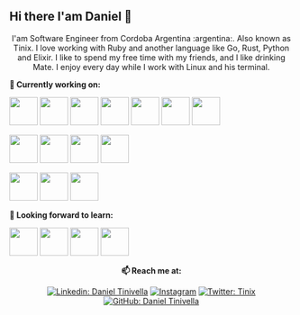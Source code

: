 ## Hi there I'am Daniel 👋

<p align="center">
I'am Software Engineer from Cordoba Argentina :argentina:. Also known as Tinix.
I love working with Ruby and another language  like Go, Rust, Python and Elixir. I like to spend my free time with my friends, and I like drinking Mate. I enjoy every day while I work with Linux and his terminal.

</p>


**🌱 Currently working on:**

<code><a href="https://ruby-land.org/" target="_blank"><img height="50" src="https://www.vectorlogo.zone/logos/ruby-lang/ruby-lang-horizontal.svg"></a></code>
<code><a href="https://go.dev/" target="_blank"><img height="50" src="https://www.vectorlogo.zone/logos/golang/golang-icon.svg"></a></code>
<code><a href="https://rust-land.org/" target="_blank"><img height="50" src="https://www.vectorlogo.zone/logos/rust-lang/rust-lang-ar21.svg"></a></code>
<code><a href="https://elixir-land.org/" target="_blank"><img height="50" src="https://www.vectorlogo.zone/logos/elixir-lang/elixir-lang-ar21.svg"></a></code>
<code><a href="https://www.python.org/" target="_blank"><img height="50" src="https://www.vectorlogo.zone/logos/python/python-ar21.svg"></a></code>
<code><a href="https://www.mongodb.com/" target="_blank"><img height="50" src="https://www.vectorlogo.zone/logos/mongodb/mongodb-ar21.svg"></a></code>
<code><a href="https://rubyonrails.org/" target="_blank"><img height="50" src="https://camo.githubusercontent.com/937a497ef2c526442f18fde7a68bb9b62666170153ab50e29ab7b73d49d3b835/68747470733a2f2f63646e2e6a7364656c6976722e6e65742f67682f64657669636f6e732f64657669636f6e2f69636f6e732f7261696c732f7261696c732d706c61696e2d776f72646d61726b2e737667"></a></code>


<code><a href="https://graphql.org/" target="_blank"><img height="50" src="https://www.vectorlogo.zone/logos/graphql/graphql-ar21.svg"></a></code>
<code><a href="https://www.mysql.com/" target="_blank"><img height="50" src="https://www.vectorlogo.zone/logos/mysql/mysql-horizontal.svg"></a></code>
<code><a href="https://redis.io/" target="_blank"><img height="50" src="https://www.vectorlogo.zone/logos/redis/redis-ar21.svg"></a></code>
<code><a href="https://postgresql.org/" target="_blank"><img height="50" src="https://www.vectorlogo.zone/logos/postgresql/postgresql-horizontal.svg"></a></code>

<code><a href="https://www.docker.com/" target="_blank"><img height="50" src="https://www.vectorlogo.zone/logos/docker/docker-ar21.svg"></a></code>
<code><a href="https://kubernetes.io/" target="_blank"><img height="50" src="https://www.vectorlogo.zone/logos/kubernetes/kubernetes-ar21.svg"></a></code>
<code><a href="https://git-scm.com//" target="_blank"><img height="50" src="https://www.vectorlogo.zone/logos/git-scm/git-scm-ar21.svg"></a></code>

**🌱 Looking forward to learn:**

<code><a href="https://www.javascript.com/" target="_blank"><img height="50" src="https://www.vectorlogo.zone/logos/javascript/javascript-ar21.svg"></a></code>
<code><a href="https://reactjs.org/" target="_blank"><img height="50" src="https://www.vectorlogo.zone/logos/reactjs/reactjs-ar21.svg"></a></code>
<code><a href="https://nextjs.org/" target="_blank"><img height="50" src="https://upload.vectorlogo.zone/logos/nextjs/images/2d3864ef-00e0-4026-ab1d-30e4a98e2899.svg"></a></code>
<code><a href="https://cloud.google.com/" target="_blank"><img height="50" src="https://www.vectorlogo.zone/logos/google_cloud/google_cloud-ar21.svg"></a></code>

<div align="center">

**📫 Reach me at:**<br>

[![Linkedin: Daniel Tinivella](https://img.shields.io/badge/-tinivella-blue?style=flat-square&logo=Linkedin&logoColor=white&link=https://www.linkedin.com/in/tinivella/)](https://www.linkedin.com/in/tinivella/)
<a href="https://instagram.com/george.daniel.tinix" target="_blank"><img src="https://img.shields.io/badge/george.daniel.tinix-%23E4405F.svg?&style=flat-square&logo=instagram&logoColor=white" alt="Instagram"></a>
[![Twitter: Tinix](https://img.shields.io/twitter/follow/@tinix?style=social)](https://twitter.com/tinix)
[![GitHub: Daniel Tinivella](https://img.shields.io/github/followers/Tinix?label=Tinx&style=social)](https://github.com/tinix)


